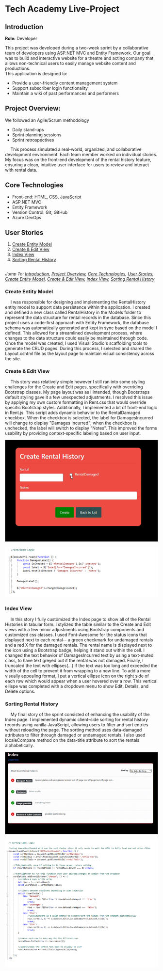 # Tech Academy Live-Project

## Introduction
**Role:** Developer

This project was developed during a two-week sprint by a collaborative team of developers using ASP.NET MVC and Entity Framework. 
Our goal was to build and interactive website for a theatre and acting company that allows non-technical users to easily manage website content and productions.
<br> 
This application is designed to:
- Provide a user-friendly content management system
- Support subscriber login functionality
- Maintain a wiki of past performances and performers

## Project Overview:
We followed an Agile/Scrum methodology
- Daily stand-ups
- Sprint planning sessions
- Sprint retrospectives

&emsp; This process simulated a real-world, organized, and collaborative development environment.
Each team member worked on individual stories. My focus was on the front-end development of the rental history feature, ensuring a clean, 
intuitive user interface for users to review and interact with rental data.

## Core Technologies
- Front-end: HTML, CSS, JavaScript
- ASP.NET MVC
- Entity Framework
- Version Control: Git, GitHub
- Azure DevOps

## User Stories
1. [Create Entity Model](#create-entity-model)
2. [Create & Edit View](#create--edit-view)
3. [Index View](#index-view)
4. [Sorting Rental History](#sorting-rental-history)
##

*Jump To: [Introduction](#introduction), [Project Overview](#project-overview), [Core Technologies](#core-technologies), [User Stories](user-stories), [Create Entity Model](#create-entity-model), [Create & Edit View](#create--edit-view), [Index View](#index-view), [Sorting Rental History](#sorting-rental-history)*

### Create Entity Model
&emsp; I was responsible for designing and implementing the RentalHistory entity model to support data persistence within the application. I created and defined a new class called RentalHistory 
in the Models folder to represent the data structure for rental records in the database. Since this project uses a code-first approach with Entity Framework, the database schema was automatically 
generated and kept in sync based on the model I defined. This allowed for a streamlined development process, where changes to the data structure could easily be maintained through code. 
Once the model was created, I used Visual Studio's scaffolding tools to generate the CRUD pages. During this process, I selected and shared the Layout.cshtml file as the layout page to maintain 
visual consistency across the site. 


### Create & Edit View
&emsp; This story was relatively simple however I still ran into some styling challenges for the Create and Edit pages, specifically with overriding Bootstrap classes.
My page layout was as I intended, though Bootstraps default styling gave it a few unexpected adjustments. I resolved this issue by applying my own custom formatting 
in Rent.css that would override specific Bootstrap styles. Additionally, I implemented a bit of front-end logic in Rent.js. This script adds dynamic behavior to the 
RentalDamaged checkbox. When the checkbox is selected, the label for DamagesIncurred will change to display "Damages Incurred"; when the checkbox is unchecked, 
the label will switch to display "Notes". This improved the forms usability by providing context-specific labeling based on user input. 

![Create and Edit CSS GIF](Media/checkbox.gif)

![Create and Edit View JS](Media/CheckBoxLogic.png)

### Index View
&emsp; In this story I fully customized the Index page to show all of the Rental Histories in tabular form. I stylized the table similar to the Create and Edit views 
with a few minor adjustments using Bootstrap components and customized css classes. I used Font-Awesome for the status icons that displayed next to each rental-- 
a green checkmark for undamaged rentals and a red X for the damaged rentals. The rental name is displayed next to the icon using a Bootstrap badge, helping it stand out within the cell. 
I changed the text behavior of DamagesIncurred text by using a text-muted class, to have text greyed out if the rental was not damaged. Finally, I truncated the text with ellipses(...) 
if the text was too long and exceeded the width of the cell to prevent it from wrapping to a new line. To add a more visually appealing format, I put a vertical ellipse icon on the right 
side of each row which would appear when a user hovered over a row. This vertical ellispe was completed with a dropdown menu to show Edit, Details, and Delete options.

### Sorting Rental History
&emsp; My final story of the sprint consisted of enhancing the usability of the Index page. I implemented dynamic client-side sorting for rental history records using vanilla JavaScript, 
allowing users to filter and sort entries without reloading the page. The sorting method uses data-damaged attributes to filter through damaged or undamaged rentals. I also used 
localeCompare method on the data-title attribute to sort the rentals alphabetically. 

![Sorting Rental History GIF](Media/sortby.gif)

![Sorting Rental History JS](Media/SortLogic.png)